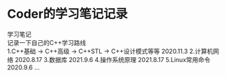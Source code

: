 # Coder的学习笔记记录
学习笔记  
记录一下自己的C++学习路线  
1.C++基础 ->  C++高级  -> C++STL -> C++设计模式等等  2020.11.3
2.计算机网络 2020.8.17
3.数据库 2021.9.6
4.操作系统原理  2021.8.17
5.Linux常用命令  2020.9.6
...
